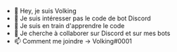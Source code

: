 - 👋 Hey, je suis Volking
- 👀 Je suis intéresser pas le code de bot Discord
- 🌱 Je suis en train d'apprendre le code
- 💞️ Je cherche à collaborer sur Discord et sur mes bots
- 📫 Comment me joindre -> Volking#0001

<!---
VolkingTB/VolkingTB is a ✨ special ✨ repository because its `README.md` (this file) appears on your GitHub profile.
You can click the Preview link to take a look at your changes.
--->
